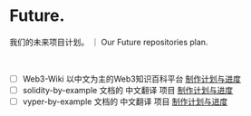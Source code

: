# Future.
我们的未来项目计划。  ｜  Our Future repositories plan.
 
 <br>
 
 - [ ]    Web3-Wiki   以中文为主的Web3知识百科平台   [制作计划与进度](https://github.com/Web3-Club/Web3wiki-Website/issues/7)<be>
 - [ ]    solidity-by-example 文档的 中文翻译 项目  [制作计划与进度](https://github.com/Web3-Club/solidity-by-example_Chinese/issues/2)<br>
 - [ ]    vyper-by-example    文档的 中文翻译 项目  [制作计划与进度](https://github.com/Web3-Club/vyper-by-example_Chinese/issues/1)
